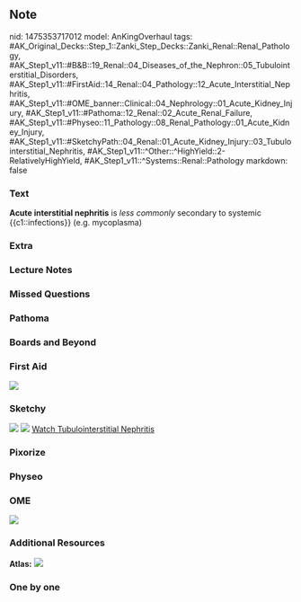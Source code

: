 ## Note
nid: 1475353717012
model: AnKingOverhaul
tags: #AK_Original_Decks::Step_1::Zanki_Step_Decks::Zanki_Renal::Renal_Pathology, #AK_Step1_v11::#B&B::19_Renal::04_Diseases_of_the_Nephron::05_Tubulointerstitial_Disorders, #AK_Step1_v11::#FirstAid::14_Renal::04_Pathology::12_Acute_Interstitial_Nephritis, #AK_Step1_v11::#OME_banner::Clinical::04_Nephrology::01_Acute_Kidney_Injury, #AK_Step1_v11::#Pathoma::12_Renal::02_Acute_Renal_Failure, #AK_Step1_v11::#Physeo::11_Pathology::08_Renal_Pathology::01_Acute_Kidney_Injury, #AK_Step1_v11::#SketchyPath::04_Renal::01_Acute_Kidney_Injury::03_Tubulointerstitial_Nephritis, #AK_Step1_v11::^Other::^HighYield::2-RelativelyHighYield, #AK_Step1_v11::^Systems::Renal::Pathology
markdown: false

### Text
<div>
  <b>Acute interstitial nephritis</b> is <i>less commonly</i>
  secondary to systemic {{c1::infections}} (e.g. mycoplasma)
</div>

### Extra


### Lecture Notes


### Missed Questions


### Pathoma


### Boards and Beyond


### First Aid
<img src="tmpzpaNV7.png">

### Sketchy
<img src=
"1.3%20-%20Tubulointerstitial%20Nephritis_1566160514431.png">
<img src="Screen%20Shot%202019-12-28%20at%206.29.28%20PM.JPG">
<a href=
"https://dashboard.sketchy.com/study/medical/courses/medical-pathophysiology/units/medical-pathophysiology-renal/videos/medical-pathophysiology-renal-acute-kidney-injury-tubulointerstitial-nephritis?utm_source=anki&utm_medium=partnership&utm_campaign=february_update&utm_content=medical">
Watch Tubulointerstitial Nephritis</a>

### Pixorize


### Physeo


### OME
<div class="ome-widget">
  <a href=
  "https://onlinemeded.org/spa/nephrology/acute-kidney-injury/acquire?ref=anki">
  <img src="_OME_AnkiFlashcards_Lesson_5.png"></a>
</div>

### Additional Resources
<b>Atlas:</b> <img src="tmp7zCBYb.png">

### One by one

